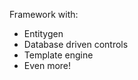 Framework with:<br>
- Entitygen<br>
- Database driven controls<br>
- Template engine<br>
- Even more!<br>